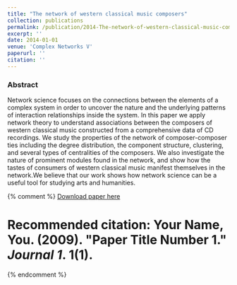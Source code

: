 ```yaml
---
title: "The network of western classical music composers"
collection: publications
permalink: /publication/2014-The-network-of-western-classical-music-composers
excerpt: ''
date: 2014-01-01
venue: 'Complex Networks V'
paperurl: ''
citation: ''
---
```

### Abstract
Network science focuses on the connections between the elements of a complex system in order to uncover the nature and the underlying patterns of interaction relationships inside the system. In this paper we apply network theory to understand associations between the composers of western classical music constructed from a comprehensive data of CD recordings. We study the properties of the network of composer-composer ties including the degree distribution, the component structure, clustering, and several types of centralities of the composers. We also investigate the nature of prominent modules found in the network, and show how the tastes of consumers of western classical music manifest themselves in the network.We believe that our work shows how network science can be a useful tool for studying arts and humanities.

{% comment %}
[Download paper here](http://academicpages.github.io/files/paper1.pdf)

# Recommended citation: Your Name, You. (2009). "Paper Title Number 1." <i>Journal 1</i>. 1(1). 
{% endcomment %}